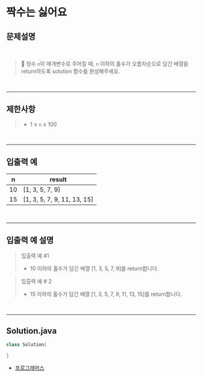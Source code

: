 # 짝수는 싫어요

## 문제설명

<br>

> 📌 정수 `n`이 매개변수로 주어질 때, `n` 이하의 홀수가 오름차순으로 담긴 배열을 return하도록 solution 함수를 완성해주세요.

<br>

---

## 제한사항

> - 1 ≤ `n` ≤ 100


<br>

---

## 입출력 예

| n   | result                      |
| --- | --------------------------- |
| 10  | [1, 3, 5, 7, 9]             |
| 15  | [1, 3, 5, 7, 9, 11, 13, 15] |
<br>

---

## 입출력 예 설명

> 입출력 예 #1
> - 10 이하의 홀수가 담긴 배열 [1, 3, 5, 7, 9]를 return합니다.

> 입출력 예 # 2
> - 15 이하의 홀수가 담긴 배열 [1, 3, 5, 7, 9, 11, 13, 15]를 return합니다.

<br>

---
## Solution.java

```java
class Solution{

}
```
* [프로그래머스](https://school.programmers.co.kr/learn/courses/30/lessons/120813)